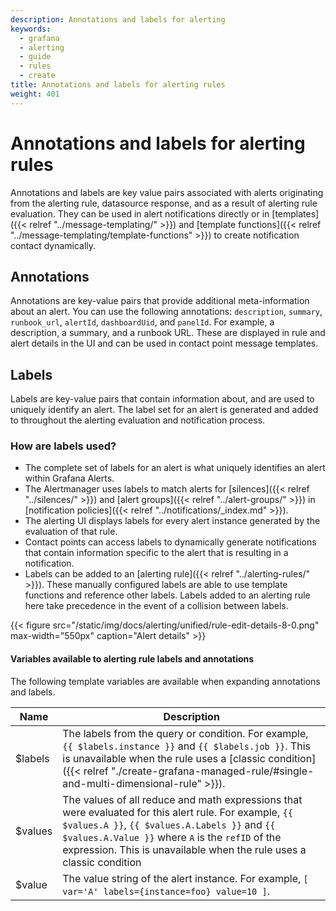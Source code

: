 ```yaml
---
description: Annotations and labels for alerting
keywords:
  - grafana
  - alerting
  - guide
  - rules
  - create
title: Annotations and labels for alerting rules
weight: 401
---
```


# Annotations and labels for alerting rules

Annotations and labels are key value pairs associated with alerts originating from the alerting rule, datasource response, and as a result of alerting rule evaluation. They can be used in alert notifications directly or in [templates]({{< relref "../message-templating/" >}}) and [template functions]({{< relref "../message-templating/template-functions" >}}) to create notification contact dynamically.

## Annotations

Annotations are key-value pairs that provide additional meta-information about an alert. You can use the following annotations: `description`, `summary`, `runbook_url`, `alertId`, `dashboardUid`, and `panelId`. For example, a description, a summary, and a runbook URL. These are displayed in rule and alert details in the UI and can be used in contact point message templates.

## Labels

Labels are key-value pairs that contain information about, and are used to uniquely identify an alert. The label set for an alert is generated and added to throughout the alerting evaluation and notification process.

### How are labels used?

- The complete set of labels for an alert is what uniquely identifies an alert within Grafana Alerts.
- The Alertmanager uses labels to match alerts for [silences]({{< relref "../silences/" >}}) and [alert groups]({{< relref "../alert-groups/" >}}) in [notification policies]({{< relref "../notifications/_index.md" >}}).
- The alerting UI displays labels for every alert instance generated by the evaluation of that rule.
- Contact points can access labels to dynamically generate notifications that contain information specific to the alert that is resulting in a notification.
- Labels can be added to an [alerting rule]({{< relref "../alerting-rules/" >}}). These manually configured labels are able to use template functions and reference other labels. Labels added to an alerting rule here take precedence in the event of a collision between labels.

{{< figure src="/static/img/docs/alerting/unified/rule-edit-details-8-0.png" max-width="550px" caption="Alert details" >}}

#### Variables available to alerting rule labels and annotations

The following template variables are available when expanding annotations and labels.

| Name    | Description                                                                                                                                                                                                                                                                        |
| ------- | ---------------------------------------------------------------------------------------------------------------------------------------------------------------------------------------------------------------------------------------------------------------------------------- |
| $labels | The labels from the query or condition. For example, `{{ $labels.instance }}` and `{{ $labels.job }}`. This is unavailable when the rule uses a [classic condition]({{< relref "./create-grafana-managed-rule/#single-and-multi-dimensional-rule" >}}).                            |
| $values | The values of all reduce and math expressions that were evaluated for this alert rule. For example, `{{ $values.A }}`, `{{ $values.A.Labels }}` and `{{ $values.A.Value }}` where `A` is the `refID` of the expression. This is unavailable when the rule uses a classic condition |
| $value  | The value string of the alert instance. For example, `[ var='A' labels={instance=foo} value=10 ]`.                                                                                                                                                                                 |
